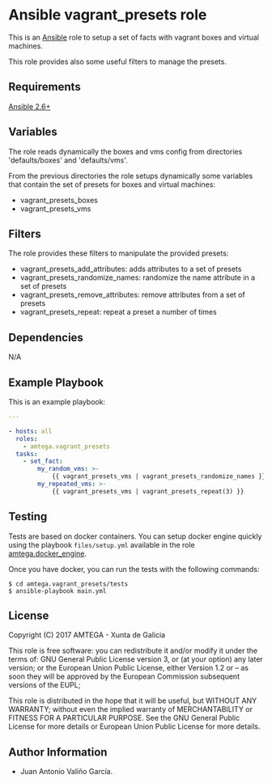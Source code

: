 # Ansible vagrant_presets role

This is an [Ansible](http://www.ansible.com) role to setup a set of facts with vagrant boxes and virtual machines.

This role provides also some useful filters to manage the presets.

## Requirements

[Ansible 2.6+](http://docs.ansible.com/ansible/latest/intro_installation.html)

## Variables

The role reads dynamically the boxes and vms config from directories 'defaults/boxes' and 'defaults/vms'.

From the previous directories the role setups dynamically some variables that contain the set of presets for boxes and virtual machines:

- vagrant_presets_boxes
- vagrant_presets_vms

## Filters

The role provides these filters to manipulate the provided presets:

- vagrant_presets_add_attributes: adds attributes to a set of presets
- vagrant_presets_randomize_names: randomize the name attribute in a set of presets
- vagrant_presets_remove_attributes: remove attributes from a set of presets
- vagrant_presets_repeat: repeat a preset a number of times

## Dependencies

N/A

## Example Playbook

This is an example playbook:

```yaml
---

- hosts: all
  roles:
    - amtega.vagrant_presets
  tasks:
    - set_fact:
        my_random_vms: >-
            {{ vagrant_presets_vms | vagrant_presets_randomize_names }}
        my_repeated_vms: >-
            {{ vagrant_presets_vms | vagrant_presets_repeat(3) }}
```

## Testing

Tests are based on docker containers. You can setup docker engine quickly using the playbook `files/setup.yml` available in the role [amtega.docker_engine](https://galaxy.ansible.com/amtega/docker_engine).

Once you have docker, you can run the tests with the following commands:

```shell
$ cd amtega.vagrant_presets/tests
$ ansible-playbook main.yml
```

## License

Copyright (C) 2017 AMTEGA - Xunta de Galicia

This role is free software: you can redistribute it and/or modify
it under the terms of:
GNU General Public License version 3, or (at your option) any later version;
or the European Union Public License, either Version 1.2 or – as soon
they will be approved by the European Commission ­subsequent versions of
the EUPL;

This role is distributed in the hope that it will be useful,
but WITHOUT ANY WARRANTY; without even the implied warranty of
MERCHANTABILITY or FITNESS FOR A PARTICULAR PURPOSE.  See the
GNU General Public License for more details or European Union Public License for more details.

## Author Information

- Juan Antonio Valiño García.
